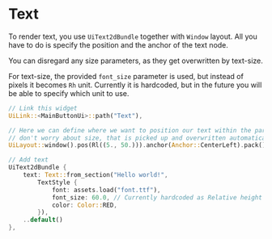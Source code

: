 # Text

To render text, you use `UiText2dBundle` together with `Window` layout.
All you have to do is specify the position and the anchor of the text node.

You can disregard any size parameters, as they get overwritten by text-size.

For text-size, the provided `font_size` parameter is used, but instead of pixels it becomes `Rh` unit.
Currently it is hardcoded, but in the future you will be able to specify which unit to use.

```rust
// Link this widget
UiLink::<MainButtonUi>::path("Text"),

// Here we can define where we want to position our text within the parent node,
// don't worry about size, that is picked up and overwritten automaticaly by Lunex to match text size.
UiLayout::window().pos(Rl((5., 50.))).anchor(Anchor::CenterLeft).pack(),

// Add text
UiText2dBundle {
    text: Text::from_section("Hello world!",
        TextStyle {
            font: assets.load("font.ttf"),
            font_size: 60.0, // Currently hardcoded as Relative height (Rh) - so 60% of the node height
            color: Color::RED,
        }),
    ..default()
},
```